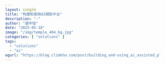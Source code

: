 ```yaml
---
layout: single
title: "构建和使用AI辅助平台"
description: "-"
author: "谌中钱"
date: "2025-05-18"
image: "/img/temple_404_bg.jpg"
categories: [ "solutions" ]
tags:
  - "solutions"
  - "ai"
ogurl: "https://blog.climbtw.com/post/building_and-using_ai_assisted_platforms"
---
```


<br />
<br />

<!-- @import "[TOC]" {cmd="toc" depthFrom=1 depthTo=6} -->

<!-- code_chunk_output -->



<!-- /code_chunk_output -->
